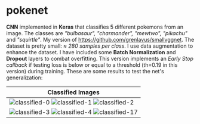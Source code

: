 # pokenet
**CNN** implemented in **Keras** that classifies 5 different pokemons from an image. The classes are _"bulbasaur", "charmander", "mewtwo", "pikachu"_ and _"squirtle"_. My version of https://github.com/grenlavus/smallvggnet. The dataset is pretty small: ≈ _280 samples per class_. I use data augmentation to enhance the dataset. I have included some **Batch Normalization** and **Dropout** layers to combat overfitting. This version implements an _Early Stop callback_ if testing loss is below or equal to a threshold (th=0.19 in this version) during training. These are some results to test the net's generalization:

|        Classified Images        |
|--------------------------------|
|![classified-0](https://user-images.githubusercontent.com/8327505/156254795-e153855d-e46c-4a29-a799-dfa04205949d.png) ![classified-1](https://user-images.githubusercontent.com/8327505/156254802-21fa4df9-aec4-421c-b972-ab934c05cde9.png) ![classified-2](https://user-images.githubusercontent.com/8327505/156254848-9ebfe372-3536-4e26-85d9-e53ed1b714bb.png)|
|![classified-3](https://user-images.githubusercontent.com/8327505/156254873-b65e31c3-1cf1-4a05-be21-f3b97be2ceb6.png) ![classified-4](https://user-images.githubusercontent.com/8327505/156254891-192c4cbd-1a3f-40f3-8ea4-40db8643b1e2.png) ![classified-17](https://user-images.githubusercontent.com/8327505/156255325-642e7c3c-2f7d-4774-a5ea-44bf109fbe30.png)|



